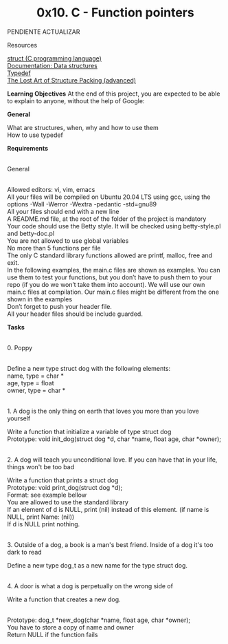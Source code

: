 
<h1><b><center> 0x10. C - Function pointers</center></b></h1>

PENDIENTE ACTUALIZAR

Resources

<a href="https://en.wikipedia.org/wiki/Struct_(C_programming_language)" >struct (C programming language)</a> 
<br><a href="https://github.com/hs-hq/Betty/wiki/Documentation:-Data-structures">Documentation: Data structures</a>
<br><a href="https://publications.gbdirect.co.uk//c_book/chapter8/typedef.html">Typedef</a>
<br><a href="http://www.catb.org/esr/structure-packing/">The Lost Art of Structure Packing (advanced)</a>


<b>Learning Objectives</b>
At the end of this project, you are expected to be able to explain to anyone, without the help of Google:

<b>General</b>

What are structures, when, why and how to use them
<br>How to use typedef


<b>Requirements</b>

<br>General

<br>Allowed editors: vi, vim, emacs
<br>All your files will be compiled on Ubuntu 20.04 LTS using gcc, using the options -Wall -Werror -Wextra -pedantic -std=gnu89
<br>All your files should end with a new line
<br>A README.md file, at the root of the folder of the project is mandatory
<br>Your code should use the Betty style. It will be checked using betty-style.pl and betty-doc.pl
<br>You are not allowed to use global variables
<br>No more than 5 functions per file
<br>The only C standard library functions allowed are printf, malloc, free and exit.
<br>In the following examples, the main.c files are shown as examples. You can use them to test your functions, but you don’t have to push them to your repo (if you do we won’t take them into account). We will use our own main.c files at compilation. Our main.c files might be different from the one shown in the examples
<br>Don’t forget to push your header file.
<br>All your header files should be include guarded.



<b>Tasks</b>

<br>0. Poppy

<br>Define a new type struct dog with the following elements:
<br>name, type = char *
<br>age, type = float
<br>owner, type = char *


<br>1. A dog is the only thing on earth that loves you more than you love yourself

Write a function that initialize a variable of type struct dog
<br>Prototype: void init_dog(struct dog *d, char *name, float age, char *owner);

<br>2. A dog will teach you unconditional love. If you can have that in your life, things won't be too bad

Write a function that prints a struct dog
<br>Prototype: void print_dog(struct dog *d);
<br>Format: see example bellow
<br>You are allowed to use the standard library
<br>If an element of d is NULL, print (nil) instead of this element. (if name is NULL, print Name: (nil))
<br>If d is NULL print nothing.

<br>3. Outside of a dog, a book is a man's best friend. Inside of a dog it's too dark to read

Define a new type dog_t as a new name for the type struct dog.

<br>4. A door is what a dog is perpetually on the wrong side of

Write a function that creates a new dog.

<br>Prototype: dog_t *new_dog(char *name, float age, char *owner);
<br>You have to store a copy of name and owner
<br>Return NULL if the function fails
